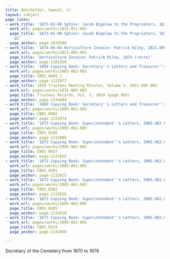 ```yaml
---
title: Batchelder, Samuel, Jr.
layout: subject
page_links:
- work_title: '1873-01-08 Sphinx: Jacob Bigelow to the Proprietors, 1831.011.002'
  work_url: pages/works/1831-011-002
  page_title: '1873-01-08 Sphinx: Jacob Bigelow to the Proprietors, 1831.011.002 -
    p2'
  page_anchor: page-1076589
- work_title: '1874-08-04 Horticulture Invoice: Patrick Riley, 2021.005.062  '
  work_url: pages/works/2021-005-062
  page_title: 'Horticulture Invoice: Patrick Riley, 1874 (recto)'
  page_anchor: page-1381350
- work_title: '1860 Copying Book: Secretary''s Letters and Treasurer''s Letters, 2005.062.003  '
  work_url: pages/works/2005-062-003
  page_title: CB01_0485_1
  page_anchor: page-1133977
- work_title: 1859 Trustees Meeting Minutes, Volume 3, 1831.005.003
  work_url: pages/works/1831-005-003
  page_title: Trustees Records, Vol. 3, 1859 (page 092)
  page_anchor: page-1134484
- work_title: '1860 Copying Book: Secretary''s Letters and Treasurer''s Letters, 2005.062.003  '
  work_url: pages/works/2005-062-003
  page_title: CB01_0482
  page_anchor: page-1133974
- work_title: '1873 Copying Book: Superintendent''s Letters, 2005.062.005'
  work_url: pages/works/2005-062-005
  page_title: CB03_0195
  page_anchor: page-1132009
- work_title: '1873 Copying Book: Superintendent''s Letters, 2005.062.005'
  work_url: pages/works/2005-062-005
  page_title: CB03_0037
  page_anchor: page-1131855
- work_title: '1873 Copying Book: Superintendent''s Letters, 2005.062.005'
  work_url: pages/works/2005-062-005
  page_title: CB03_0201
  page_anchor: page-1132015
- work_title: '1873 Copying Book: Superintendent''s Letters, 2005.062.005'
  work_url: pages/works/2005-062-005
  page_title: CB03_0202
  page_anchor: page-1132016
- work_title: '1873 Copying Book: Superintendent''s Letters, 2005.062.005'
  work_url: pages/works/2005-062-005
  page_title: CB03_0205
  page_anchor: page-1132019
- work_title: '1873 Copying Book: Superintendent''s Letters, 2005.062.005'
  work_url: pages/works/2005-062-005
  page_title: CB03_0234
  page_anchor: page-1132048

---
```

<p>Secretary of the Cemetery from 1870 to 1876</p>